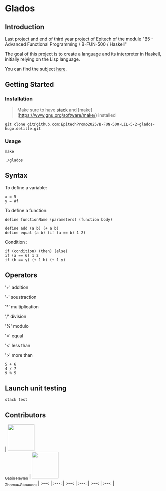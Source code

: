 # Glados

## Introduction

Last project and end of third year project of Epitech of the module "B5 - Advanced Functional Programming /
B-FUN-500 / Haskell"

The goal of this project is to create a language and its interpreter in Haskell, initially relying on the Lisp language.

You can find the subject [here](./res/B-FUN-500_GLaDOS.pdf).

## Getting Started

### Installation

> Make sure to have [stack](https://docs.haskellstack.org/en/stable/install_and_upgrade/) and [make] (https://www.gnu.org/software/make/) installed

```
git clone git@github.com:EpitechPromo2025/B-FUN-500-LIL-5-2-glados-hugo.delille.git
```

### Usage
```
make
```

```
./glados
```

## Syntax
To define a variable:
```
x = 5
y = #f
```

To define a function:
```
define functionName (parameters) (function body)
```

```
define add (a b) (+ a b)
define equal (a b) (if (a == b) 1 2)
```

Condition :
```
if (condition) (then) (else)
if (a == 6) 1 2
if (b == y) (+ 1 b) (+ 1 y)
```

## Operators

'+' addition

'-' soustraction

'*' multiplication

'/' division

'%' modulo

'=' equal

'<' less than

'>' more than

```
5 + 6
4 / 7
9 % 5
```

## Launch unit testing
```
stack test
```


## Contributors

| [<img src="https://github.com/gabinheylen.png?size=85" width=85><br><sub>Gabin Heylen</sub>](https://github.com/gabinheylen) | [<img src="https://github.com/ThomasGireaudot.png?size=85" width=85><br><sub>Thomas Gireaudot</sub>](https://github.com/ThomasGireaudot)
| :---: | :---: | :---: | :---: | :---: | :---: |
